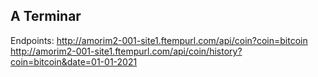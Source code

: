 ## A Terminar

Endpoints: 
http://amorim2-001-site1.ftempurl.com/api/coin?coin=bitcoin
http://amorim2-001-site1.ftempurl.com/api/coin/history?coin=bitcoin&date=01-01-2021
